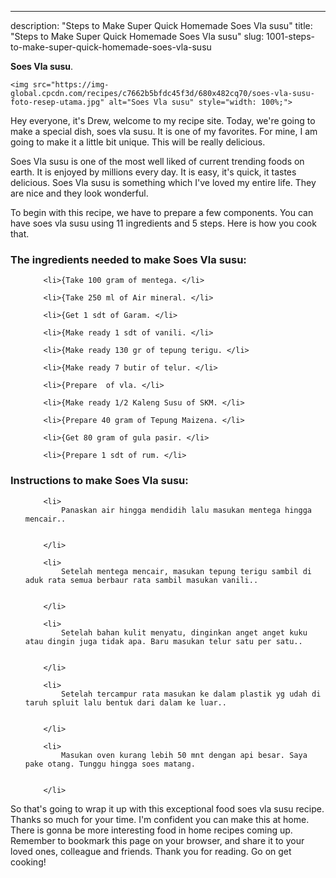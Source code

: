 ---
description: "Steps to Make Super Quick Homemade Soes Vla susu"
title: "Steps to Make Super Quick Homemade Soes Vla susu"
slug: 1001-steps-to-make-super-quick-homemade-soes-vla-susu

<p>
	<strong>Soes Vla susu</strong>. 
	
</p>
<p>
	
	<img src="https://img-global.cpcdn.com/recipes/c7662b5bfdc45f3d/680x482cq70/soes-vla-susu-foto-resep-utama.jpg" alt="Soes Vla susu" style="width: 100%;">
	
	
</p>
<p>
	Hey everyone, it's Drew, welcome to my recipe site. Today, we're going to make a special dish, soes vla susu. It is one of my favorites. For mine, I am going to make it a little bit unique. This will be really delicious.
</p>
	
<p>
	
</p>
<p>
	Soes Vla susu is one of the most well liked of current trending foods on earth. It is enjoyed by millions every day. It is easy, it's quick, it tastes delicious. Soes Vla susu is something which I've loved my entire life. They are nice and they look wonderful.
</p>

<p>
To begin with this recipe, we have to prepare a few components. You can have soes vla susu using 11 ingredients and 5 steps. Here is how you cook that.
</p>

<h3>The ingredients needed to make Soes Vla susu:</h3>

<ol>
	
		<li>{Take 100 gram of mentega. </li>
	
		<li>{Take 250 ml of Air mineral. </li>
	
		<li>{Get 1 sdt of Garam. </li>
	
		<li>{Make ready 1 sdt of vanili. </li>
	
		<li>{Make ready 130 gr of tepung terigu. </li>
	
		<li>{Make ready 7 butir of telur. </li>
	
		<li>{Prepare  of vla. </li>
	
		<li>{Make ready 1/2 Kaleng Susu of SKM. </li>
	
		<li>{Prepare 40 gram of Tepung Maizena. </li>
	
		<li>{Get 80 gram of gula pasir. </li>
	
		<li>{Prepare 1 sdt of rum. </li>
	
</ol>
<p>
	
</p>

<h3>Instructions to make Soes Vla susu:</h3>

<ol>
	
		<li>
			Panaskan air hingga mendidih lalu masukan mentega hingga mencair..
			
			
		</li>
	
		<li>
			Setelah mentega mencair, masukan tepung terigu sambil di aduk rata semua berbaur rata sambil masukan vanili..
			
			
		</li>
	
		<li>
			Setelah bahan kulit menyatu, dinginkan anget anget kuku atau dingin juga tidak apa. Baru masukan telur satu per satu..
			
			
		</li>
	
		<li>
			Setelah tercampur rata masukan ke dalam plastik yg udah di taruh spluit lalu bentuk dari dalam ke luar..
			
			
		</li>
	
		<li>
			Masukan oven kurang lebih 50 mnt dengan api besar. Saya pake otang. Tunggu hingga soes matang.
			
			
		</li>
	
</ol>

<p>
	
</p>

<p>
	So that's going to wrap it up with this exceptional food soes vla susu recipe. Thanks so much for your time. I'm confident you can make this at home. There is gonna be more interesting food in home recipes coming up. Remember to bookmark this page on your browser, and share it to your loved ones, colleague and friends. Thank you for reading. Go on get cooking!
</p>
